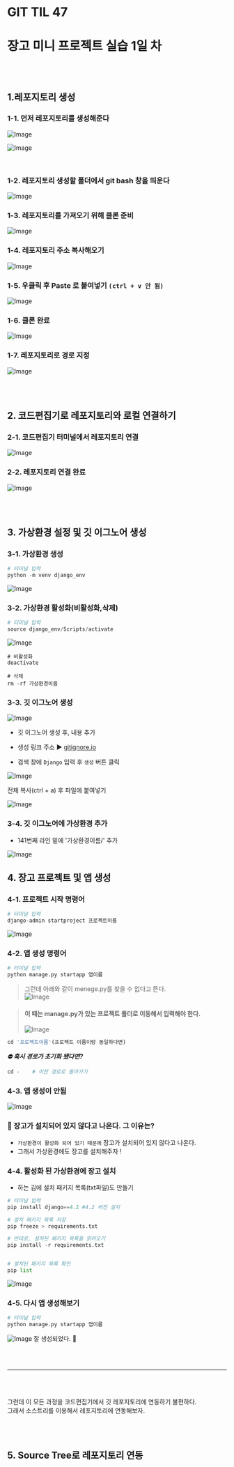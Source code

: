 # GIT TIL 47

# 장고 미니 프로젝트 실습 1일 차

<br><br>

## 1.레포지토리 생성

### 1-1. 먼저 레포지토리를 생성해준다
 
![Image](https://github.com/user-attachments/assets/b7950ea5-ae29-4e61-b5a1-7581e79f0d31)

![Image](https://github.com/user-attachments/assets/260459de-a8e2-4dee-82cf-ca190d760624)

<br>

### 1-2. 레포지토리 생성할 폴더에서 git bash 창을 띄운다

![Image](https://github.com/user-attachments/assets/d0dd8e8a-25aa-4960-a795-19f32cb4a566)



### 1-3. 레포지토리를 가져오기 위해 클론 준비


![Image](https://github.com/user-attachments/assets/2252ef10-d5fb-4467-a8ef-dfd3dc9b97b1)

### 1-4. 레포지토리 주소 복사해오기


![Image](https://github.com/user-attachments/assets/92af07a4-62e6-4035-ac2f-3b483561ab7f)


### 1-5. 우클릭 후 Paste 로 붙여넣기 `(ctrl + v 안 됨)`


![Image](https://github.com/user-attachments/assets/40cf7681-1c07-433f-b74e-8dee39256afc)

### 1-6. 클론 완료 


![Image](https://github.com/user-attachments/assets/0bbe0217-0cfc-4652-9ba7-ca2b27ad2d9c)


### 1-7. 레포지토리로 경로 지정


![Image](https://github.com/user-attachments/assets/128b9443-79a6-4863-b275-0448307e9516)

<br><br>

## 2. 코드편집기로 레포지토리와 로컬 연결하기

### 2-1. 코드편집기 터미널에서 레포지토리 연결


![Image](https://github.com/user-attachments/assets/0aeb594d-c23c-46d8-aed3-5ce7bdc4e9be)

### 2-2. 레포지토리 연결 완료


![Image](https://github.com/user-attachments/assets/a7982632-12be-4240-8be1-65e0f92e8d67)

<br><br>


## 3. 가상환경 설정 및 깃 이그노어 생성

###  3-1. 가상환경 생성

```python
# 터미널 입력
python -m venv django_env
```

![Image](https://github.com/user-attachments/assets/ad59f8b2-72aa-4b69-8c9a-f435f8f57c93)



### 3-2. 가상환경 활성화(비활성화,삭제)


```python
# 터미널 입력
source django_env/Scripts/activate
```

![Image](https://github.com/user-attachments/assets/d8b748bd-3ec9-4fc4-bb53-41bdd4bb6b0e)


```
# 비활성화
deactivate

# 삭제 
rm -rf 가상환경이름
```



### 3-3. 깃 이그노어 생성



![Image](https://github.com/user-attachments/assets/36840d3d-70e9-4e3d-9889-837dc1c27564)


- 깃 이그노어 생성 후, 내용 추가

 - 생성 링크 주소 ▶ [gitignore.io](https://www.toptal.com/developers/gitignore?templates=django) 

- 검색 창에 `Django` 입력 후 `생성` 버튼 클릭

![Image](https://github.com/user-attachments/assets/f914c0b5-075b-42c8-8f28-84a254de3231)



전체 복사(ctrl + a) 후 파일에 붙여넣기

![Image](https://github.com/user-attachments/assets/38c51933-64cd-4cbc-affa-760fcba5f2b8)



### 3-4. 깃 이그노어에 가상환경 추가

- 141번째 라인 밑에 '가상환경이름/' 추가

![Image](https://github.com/user-attachments/assets/5cc772bb-0744-444c-9d41-99b0878e1d57)


## 4. 장고 프로젝트 및 앱 생성

### 4-1. 프로젝트 시작 명령어

```python
# 터미널 입력
django-admin startproject 프로젝트이름
```

![Image](https://github.com/user-attachments/assets/6d80bd8d-14b7-404a-9bea-394dde91b923)


### 4-2. 앱 생성 명령어

```python
# 터미널 입력
python manage.py startapp 앱이름
```
> 그런데 아래와 같이 menege.py를 찾을 수 없다고 뜬다. <br> 
> ![Image](https://github.com/user-attachments/assets/de2c0c35-d594-4fb1-aa1e-b5edc937e9ff)



> #### 이 때는 manage.py가 있는 프로젝트 폴더로 이동해서 입력해야 한다. <br> 
> ![Image](https://github.com/user-attachments/assets/d0076fa8-8ca9-4834-9434-fe8bfdae6abe)


```python
cd '프로젝트이름'(프로젝트 이름이랑 동일하다면)
```

***⛔ 혹시 경로가 초기화 됐다면?***
```python
cd -    # 이전 경로로 돌아가기
```

### 4-3. 앱 생성이 안됨

![Image](https://github.com/user-attachments/assets/19d33118-d9d4-4c15-9823-ce3e17f045ae)

### 🤔 장고가 설치되어 있지 않다고 나온다. 그 이유는?

 - `가상환경이 활성화 되어 있기 때문에` 장고가 설치되어 있지 않다고 나온다.
 - 그래서 가상환경에도 장고를 설치해주자 !


### 4-4. 활성화 된 가상환경에 장고 설치


 - 하는 김에 설치 패키지 목록(txt파일)도 만들기
```python
# 터미널 입력
pip install django==4.2 #4.2 버전 설치

# 설치 패키지 목록 저장
pip freeze > requirements.txt 

# 반대로, 설치된 패키지 목록을 읽어오기
pip install -r requirements.txt


# 설치된 패키지 목록 확인
pip list
```

![Image](https://github.com/user-attachments/assets/2d98a53b-485a-4f42-bf06-b2dc2b127adf)


### 4-5. 다시 앱 생성해보기

```python
# 터미널 입력
python manage.py startapp 앱이름
```

![Image](https://github.com/user-attachments/assets/2413e556-33f6-48e7-a2c5-05584592e9cd)
 잘 생성되었다. 🙂

<br><br>

---

<br><br>



그런데 이 모든 과정을 코드편집기에서 깃 레포지토리에 연동하기 불편하다. <br>
그래서 소스트리를 이용해서 레포지토리에 연동해보자.



<br><br>






## 5. Source Tree로 레포지토리 연동



